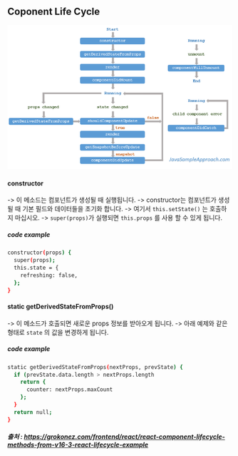 ## Coponent Life Cycle

<img src="https://raw.githubusercontent.com/kkokey/TIL/master/docs/react-native/component-life-cycle.png" width="" height=""></img>

#### constructor
-> 이 메소드는 컴포넌트가 생성될 때 실행됩니다.
-> constructor는 컴포넌트가 생성될 때 기본 필드와 데이터들을 초기화 합니다.
-> 여기서 `this.setState()` 는 호출하지 마십시오.
-> `super(props)`가 실행되면 `this.props` 를 사용 할 수 있게 됩니다.

##### code example
```bash
constructor(props) {
  super(props);
  this.state = {
    refreshing: false,
  };
}
```

#### static getDerivedStateFromProps()
-> 이 메소드가 호출되면 새로운 props 정보를 받아오게 됩니다.
-> 아래 예제와 같은 형태로 `state` 의 값을 변경하게 됩니다.

##### code example
```bash
static getDerivedStateFromProps(nextProps, prevState) {
  if (prevState.data.length > nextProps.length
    return {
      counter: nextProps.maxCount
    };
  }
  return null;
}
```

##### 출처 : https://grokonez.com/frontend/react/react-component-lifecycle-methods-from-v16-3-react-lifecycle-example
